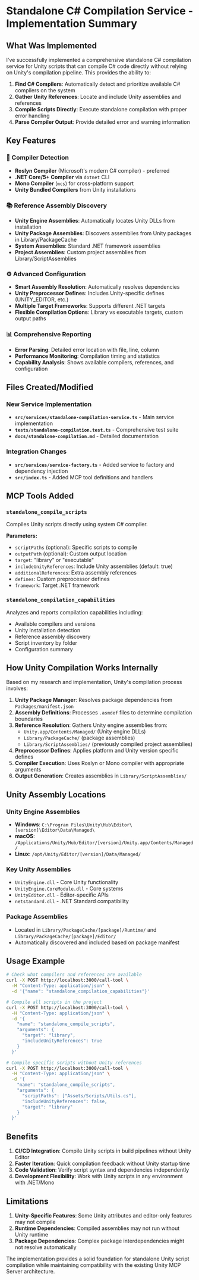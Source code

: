# Standalone C# Compilation Service - Implementation Summary

## What Was Implemented

I've successfully implemented a comprehensive standalone C# compilation service for Unity scripts that can compile C# code directly without relying on Unity's compilation pipeline. This provides the ability to:

1. **Find C# Compilers**: Automatically detect and prioritize available C# compilers on the system
2. **Gather Unity References**: Locate and include Unity assemblies and references
3. **Compile Scripts Directly**: Execute standalone compilation with proper error handling
4. **Parse Compiler Output**: Provide detailed error and warning information

## Key Features

### 🔧 Compiler Detection
- **Roslyn Compiler** (Microsoft's modern C# compiler) - preferred
- **.NET Core/5+ Compiler** via `dotnet` CLI
- **Mono Compiler** (`mcs`) for cross-platform support
- **Unity Bundled Compilers** from Unity installations

### 📚 Reference Assembly Discovery
- **Unity Engine Assemblies**: Automatically locates Unity DLLs from installation
- **Unity Package Assemblies**: Discovers assemblies from Unity packages in Library/PackageCache
- **System Assemblies**: Standard .NET framework assemblies
- **Project Assemblies**: Custom project assemblies from Library/ScriptAssemblies

### ⚙️ Advanced Configuration
- **Smart Assembly Resolution**: Automatically resolves dependencies
- **Unity Preprocessor Defines**: Includes Unity-specific defines (UNITY_EDITOR, etc.)
- **Multiple Target Frameworks**: Supports different .NET targets
- **Flexible Compilation Options**: Library vs executable targets, custom output paths

### 📊 Comprehensive Reporting
- **Error Parsing**: Detailed error location with file, line, column
- **Performance Monitoring**: Compilation timing and statistics
- **Capability Analysis**: Shows available compilers, references, and configuration

## Files Created/Modified

### New Service Implementation
- **`src/services/standalone-compilation-service.ts`** - Main service implementation
- **`tests/standalone-compilation.test.ts`** - Comprehensive test suite
- **`docs/standalone-compilation.md`** - Detailed documentation

### Integration Changes
- **`src/services/service-factory.ts`** - Added service to factory and dependency injection
- **`src/index.ts`** - Added MCP tool definitions and handlers

## MCP Tools Added

### `standalone_compile_scripts`
Compiles Unity scripts directly using system C# compiler.

**Parameters:**
- `scriptPaths` (optional): Specific scripts to compile
- `outputPath` (optional): Custom output location
- `target`: "library" or "executable"
- `includeUnityReferences`: Include Unity assemblies (default: true)
- `additionalReferences`: Extra assembly references
- `defines`: Custom preprocessor defines
- `framework`: Target .NET framework

### `standalone_compilation_capabilities`
Analyzes and reports compilation capabilities including:
- Available compilers and versions
- Unity installation detection
- Reference assembly discovery
- Script inventory by folder
- Configuration summary

## How Unity Compilation Works Internally

Based on my research and implementation, Unity's compilation process involves:

1. **Unity Package Manager**: Resolves package dependencies from `Packages/manifest.json`
2. **Assembly Definitions**: Processes `.asmdef` files to determine compilation boundaries
3. **Reference Resolution**: Gathers Unity engine assemblies from:
   - `Unity.app/Contents/Managed/` (Unity engine DLLs)
   - `Library/PackageCache/` (package assemblies)
   - `Library/ScriptAssemblies/` (previously compiled project assemblies)
4. **Preprocessor Defines**: Applies platform and Unity version specific defines
5. **Compiler Execution**: Uses Roslyn or Mono compiler with appropriate arguments
6. **Output Generation**: Creates assemblies in `Library/ScriptAssemblies/`

## Unity Assembly Locations

### Unity Engine Assemblies
- **Windows**: `C:\Program Files\Unity\Hub\Editor\[version]\Editor\Data\Managed\`
- **macOS**: `/Applications/Unity/Hub/Editor/[version]/Unity.app/Contents/Managed/`
- **Linux**: `/opt/Unity/Editor/[version]/Data/Managed/`

### Key Unity Assemblies
- `UnityEngine.dll` - Core Unity functionality
- `UnityEngine.CoreModule.dll` - Core systems
- `UnityEditor.dll` - Editor-specific APIs
- `netstandard.dll` - .NET Standard compatibility

### Package Assemblies
- Located in `Library/PackageCache/[package]/Runtime/` and `Library/PackageCache/[package]/Editor/`
- Automatically discovered and included based on package manifest

## Usage Example

```bash
# Check what compilers and references are available
curl -X POST http://localhost:3000/call-tool \
  -H "Content-Type: application/json" \
  -d '{"name": "standalone_compilation_capabilities"}'

# Compile all scripts in the project
curl -X POST http://localhost:3000/call-tool \
  -H "Content-Type: application/json" \
  -d '{
    "name": "standalone_compile_scripts",
    "arguments": {
      "target": "library",
      "includeUnityReferences": true
    }
  }'

# Compile specific scripts without Unity references
curl -X POST http://localhost:3000/call-tool \
  -H "Content-Type: application/json" \
  -d '{
    "name": "standalone_compile_scripts", 
    "arguments": {
      "scriptPaths": ["Assets/Scripts/Utils.cs"],
      "includeUnityReferences": false,
      "target": "library"
    }
  }'
```

## Benefits

1. **CI/CD Integration**: Compile Unity scripts in build pipelines without Unity Editor
2. **Faster Iteration**: Quick compilation feedback without Unity startup time
3. **Code Validation**: Verify script syntax and dependencies independently
4. **Development Flexibility**: Work with Unity scripts in any environment with .NET/Mono

## Limitations

1. **Unity-Specific Features**: Some Unity attributes and editor-only features may not compile
2. **Runtime Dependencies**: Compiled assemblies may not run without Unity runtime
3. **Package Dependencies**: Complex package interdependencies might not resolve automatically

The implementation provides a solid foundation for standalone Unity script compilation while maintaining compatibility with the existing Unity MCP Server architecture.